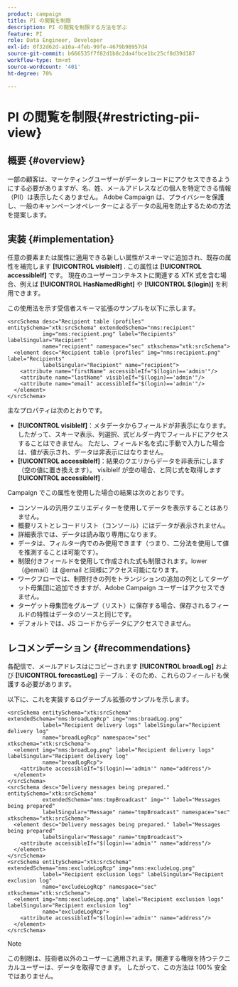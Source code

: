 ```yaml
---
product: campaign
title: PI の閲覧を制限
description: PI の閲覧を制限する方法を学ぶ
feature: PI
role: Data Engineer, Developer
exl-id: 0f32d62d-a10a-4feb-99fe-4679b98957d4
source-git-commit: b666535f7f82d1b8c2da4fbce1bc25cf8d39d187
workflow-type: tm+mt
source-wordcount: '401'
ht-degree: 70%

---
```


# PI の閲覧を制限{#restricting-pii-view}

## 概要 {#overview}

一部の顧客は、マーケティングユーザーがデータレコードにアクセスできるようにする必要がありますが、名、姓、メールアドレスなどの個人を特定できる情報（PII）は表示したくありません。 Adobe Campaign は、プライバシーを保護し、一般のキャンペーンオペレーターによるデータの乱用を防止するための方法を提案します。

## 実装 {#implementation}

任意の要素または属性に適用できる新しい属性がスキーマに追加され、既存の属性を補完します **[!UICONTROL visibleIf]** . この属性は **[!UICONTROL accessibleIf]** です。 現在のユーザーコンテキストに関連する XTK 式を含む場合、例えば **[!UICONTROL HasNamedRight]** や **[!UICONTROL $(login)]** を利用できます。

この使用法を示す受信者スキーマ拡張のサンプルを以下に示します。

```
<srcSchema desc="Recipient table (profiles" entitySchema="xtk:srcSchema" extendedSchema="nms:recipient"
           img="nms:recipient.png" label="Recipients" labelSingular="Recipient"
           name="recipient" namespace="sec" xtkschema="xtk:srcSchema">
  <element desc="Recipient table (profiles" img="nms:recipient.png" label="Recipients"
           labelSingular="Recipient" name="recipient">
    <attribute name="firstName" accessibleIf="$(login)=='admin'"/>
    <attribute name="lastName" visibleIf="$(login)=='admin'"/>
    <attribute name="email" accessibleIf="$(login)=='admin'"/>
  </element>
</srcSchema>
```

主なプロパティは次のとおりです。

* **[!UICONTROL visibleIf]**：メタデータからフィールドが非表示になります。したがって、スキーマ表示、列選択、式ビルダー内でフィールドにアクセスすることはできません。 ただし、フィールド名を式に手動で入力した場合は、値が表示され、データは非表示にはなりません。
* **[!UICONTROL accessibleIf]**：結果のクエリからデータを非表示にします（空の値に置き換えます）。 visibleIf が空の場合、と同じ式を取得します **[!UICONTROL accessibleIf]** .

Campaign でこの属性を使用した場合の結果は次のとおりです。

* コンソールの汎用クエリエディターを使用してデータを表示することはありません。
* 概要リストとレコードリスト（コンソール）にはデータが表示されません。
* 詳細表示では、データは読み取り専用になります。
* データは、フィルター内でのみ使用できます（つまり、二分法を使用して値を推測することは可能です）。
* 制限付きフィールドを使用して作成された式も制限されます。lower（@email）は @email と同様にアクセス可能になります。
* ワークフローでは、制限付きの列をトランジションの追加の列としてターゲット母集団に追加できますが、Adobe Campaign ユーザーはアクセスできません。
* ターゲット母集団をグループ（リスト）に保存する場合、保存されるフィールドの特性はデータのソースと同じです。
* デフォルトでは、JS コードからデータにアクセスできません。

## レコメンデーション {#recommendations}

各配信で、メールアドレスはにコピーされます **[!UICONTROL broadLog]** および **[!UICONTROL forecastLog]** テーブル：そのため、これらのフィールドも保護する必要があります。

以下に、これを実装するログテーブル拡張のサンプルを示します。

```
<srcSchema entitySchema="xtk:srcSchema" extendedSchema="nms:broadLogRcp" img="nms:broadLog.png"
           label="Recipient delivery logs" labelSingular="Recipient delivery log"
           name="broadLogRcp" namespace="sec" xtkschema="xtk:srcSchema">
  <element img="nms:broadLog.png" label="Recipient delivery logs" labelSingular="Recipient delivery log"
           name="broadLogRcp">
    <attribute accessibleIf="$(login)=='admin'" name="address"/>
  </element>
</srcSchema>
<srcSchema desc="Delivery messages being prepared." entitySchema="xtk:srcSchema"
           extendedSchema="nms:tmpBroadcast" img="" label="Messages being prepared"
           labelSingular="Message" name="tmpBroadcast" namespace="sec" xtkschema="xtk:srcSchema">
  <element desc="Delivery messages being prepared." label="Messages being prepared"
           labelSingular="Message" name="tmpBroadcast">
    <attribute accessibleIf="$(login)=='admin'" name="address"/>
  </element>
</srcSchema>
<srcSchema entitySchema="xtk:srcSchema" extendedSchema="nms:excludeLogRcp" img="nms:excludeLog.png"
           label="Recipient exclusion logs" labelSingular="Recipient exclusion log"
           name="excludeLogRcp" namespace="sec" xtkschema="xtk:srcSchema">
  <element img="nms:excludeLog.png" label="Recipient exclusion logs" labelSingular="Recipient exclusion log"
           name="excludeLogRcp">
    <attribute accessibleIf="$(login)=='admin'" name="address"/>
  </element>
</srcSchema>
```

>[!NOTE]
>
>この制限は、技術者以外のユーザーに適用されます。関連する権限を持つテクニカルユーザーは、データを取得できます。 したがって、この方法は 100% 安全ではありません。
